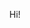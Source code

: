 <p align="center">
  Hi!
  <!---
  <img alt="java logo" src="https://github.com/Sssprt/Sssprt/assets/145202052/a797ab5f-c725-45e7-a6d8-63d4391f55c3" width="50">
  <img alt="html5 logo" src="https://github.com/Sssprt/Sssprt/assets/145202052/4c8b1af1-0537-4f27-962b-f533a3c429ab" width="50">
  <img alt="kotlin logo" src="https://github.com/Sssprt/Sssprt/assets/145202052/4808fb63-85c8-4fd1-b0da-be2f344907b0" width="50">
  --->
</p>
<!---
Sssprt/Sssprt is a ✨ special ✨ repository because its `README.md` (this file) appears on your GitHub profile.
You can click the Preview link to take a look at your changes.
--->
